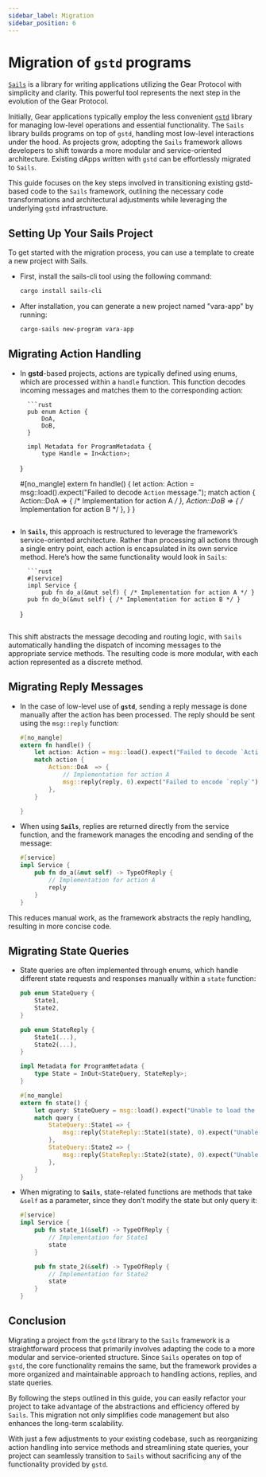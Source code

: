 ```yaml
---
sidebar_label: Migration
sidebar_position: 6
---
```


# Migration of `gstd` programs

[`Sails`](/docs/build/sails/sails.mdx) is a library for writing applications utilizing the Gear Protocol with simplicity and clarity. This powerful tool represents the next step in the evolution of the Gear Protocol.

Initially, Gear applications typically employ the less convenient [`gstd`](/docs/build/gstd/gstd.md) library for managing low-level operations and essential functionality. The `Sails` library builds programs on top of `gstd`, handling most low-level interactions under the hood. As projects grow, adopting the `Sails` framework allows developers to shift towards a more modular and service-oriented architecture. Existing dApps written with `gstd` can be effortlessly migrated to `Sails`.

This guide focuses on the key steps involved in transitioning existing gstd-based code to the `Sails` framework, outlining the necessary code transformations and architectural adjustments while leveraging the underlying `gstd` infrastructure.

## Setting Up Your Sails Project

To get started with the migration process, you can use a template to create a new project with Sails.  

- First, install the sails-cli tool using the following command:

    ```bash
    cargo install sails-cli
    ```

- After installation, you can generate a new project named "vara-app" by running:

    ```bash
    cargo-sails new-program vara-app
    ```

## Migrating Action Handling  

- In **gstd**-based projects, actions are typically defined using enums, which are processed within a `handle` function. This function decodes incoming messages and matches them to the corresponding action:

        ```rust
        pub enum Action {
            DoA,
            DoB,
        }

        impl Metadata for ProgramMetadata {
            type Handle = In<Action>;
    }

    #[no_mangle]
    extern fn handle() {
        let action: Action = msg::load().expect("Failed to decode `Action` message.");
        match action {
            Action::DoA  => { /* Implementation for action A */ },
            Action::DoB  => { /* Implementation for action B */ },
        }
    }
    ```            

- In **`Sails`**, this approach is restructured to leverage the framework’s service-oriented architecture. Rather than processing all actions through a single entry point, each action is encapsulated in its own service method. Here’s how the same functionality would look in `Sails`:

        ```rust
        #[service]
        impl Service {
            pub fn do_a(&mut self) { /* Implementation for action A */ }
        pub fn do_b(&mut self) { /* Implementation for action B */ }
    }
    ```

This shift abstracts the message decoding and routing logic, with `Sails` automatically handling the dispatch of incoming messages to the appropriate service methods. The resulting code is more modular, with each action represented as a discrete method.

## Migrating Reply Messages  

- In the case of low-level use of **`gstd`**, sending a reply message is done manually after the action has been processed. The reply should be sent using the `msg::reply` function:

    ```rust
    #[no_mangle]
    extern fn handle() {
        let action: Action = msg::load().expect("Failed to decode `Action` message.");
        match action {
            Action::DoA  => {
                // Implementation for action A
                msg::reply(reply, 0).expect("Failed to encode `reply`");
            },
        }

    }
    ```

- When using **`Sails`**, replies are returned directly from the service function, and the framework manages the encoding and sending of the message:

    ```rust
    #[service]
    impl Service {
        pub fn do_a(&mut self) -> TypeOfReply {
            // Implementation for action A
            reply
        }
    }
    ```

This reduces manual work, as the framework abstracts the reply handling, resulting in more concise code.

## Migrating State Queries  

- State queries are often implemented through enums, which handle different state requests and responses manually within a `state` function:

    ```rust
    pub enum StateQuery {
        State1,
        State2,
    }

    pub enum StateReply {
        State1(...),
        State2(...),
    }

    impl Metadata for ProgramMetadata {
        type State = InOut<StateQuery, StateReply>;
    }

    #[no_mangle]
    extern fn state() {
        let query: StateQuery = msg::load().expect("Unable to load the state query");
        match query {
            StateQuery::State1 => {
                msg::reply(StateReply::State1(state), 0).expect("Unable to share the state");
            },
            StateQuery::State2 => {
                msg::reply(StateReply::State2(state), 0).expect("Unable to share the state");
            },
        }
    }
    ```

- When migrating to **`Sails`**, state-related functions are methods that take `&self` as a parameter, since they don’t modify the state but only query it:

    ```rust
    #[service]
    impl Service {
        pub fn state_1(&self) -> TypeOfReply {
            // Implementation for State1
            state
        }

        pub fn state_2(&self) -> TypeOfReply {
            // Implementation for State2
            state
        }
    }
    ```

## Conclusion

Migrating a project from the `gstd` library to the `Sails` framework is a straightforward process that primarily involves adapting the code to a more modular and service-oriented structure. Since `Sails` operates on top of `gstd`, the core functionality remains the same, but the framework provides a more organized and maintainable approach to handling actions, replies, and state queries.

By following the steps outlined in this guide, you can easily refactor your project to take advantage of the abstractions and efficiency offered by `Sails`. This migration not only simplifies code management but also enhances the long-term scalability.

With just a few adjustments to your existing codebase, such as reorganizing action handling into service methods and streamlining state queries, your project can seamlessly transition to `Sails` without sacrificing any of the functionality provided by `gstd`.
